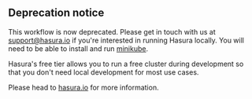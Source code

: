 ## Deprecation notice

This workflow is now deprecated. Please get in touch with us at support@hasura.io if you're interested in running Hasura locally. You will need to be able to install and run [minikube](https://github.com/kubernetes/minikube).

Hasura's free tier allows you to run a free cluster during development so that you don't need local development for most use cases.

Please head to [hasura.io](https://hasura.io) for more information.
